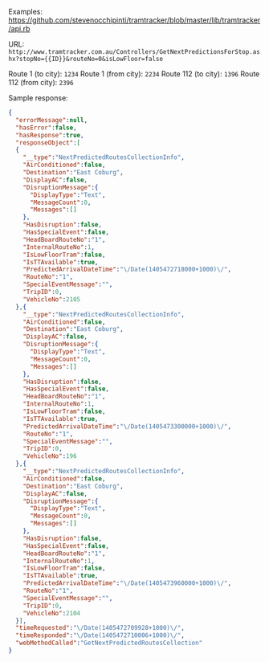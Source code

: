 Examples:
https://github.com/stevenocchipinti/tramtracker/blob/master/lib/tramtracker/api.rb

URL:
`http://www.tramtracker.com.au/Controllers/GetNextPredictionsForStop.ashx?stopNo={{ID}}&routeNo=0&isLowFloor=false`

Route 1 (to city): `1234`
Route 1 (from city): `2234`
Route 112 (to city): `1396`
Route 112 (from city): `2396`

Sample response:

```json
{
  "errorMessage":null,
  "hasError":false,
  "hasResponse":true,
  "responseObject":[
  {
    "__type":"NextPredictedRoutesCollectionInfo",
    "AirConditioned":false,
    "Destination":"East Coburg",
    "DisplayAC":false,
    "DisruptionMessage":{
      "DisplayType":"Text",
      "MessageCount":0,
      "Messages":[]
    },
    "HasDisruption":false,
    "HasSpecialEvent":false,
    "HeadBoardRouteNo":"1",
    "InternalRouteNo":1,
    "IsLowFloorTram":false,
    "IsTTAvailable":true,
    "PredictedArrivalDateTime":"\/Date(1405472718000+1000)\/",
    "RouteNo":"1",
    "SpecialEventMessage":"",
    "TripID":0,
    "VehicleNo":2105
  },{
    "__type":"NextPredictedRoutesCollectionInfo",
    "AirConditioned":false,
    "Destination":"East Coburg",
    "DisplayAC":false,
    "DisruptionMessage":{
      "DisplayType":"Text",
      "MessageCount":0,
      "Messages":[]
    },
    "HasDisruption":false,
    "HasSpecialEvent":false,
    "HeadBoardRouteNo":"1",
    "InternalRouteNo":1,
    "IsLowFloorTram":false,
    "IsTTAvailable":true,
    "PredictedArrivalDateTime":"\/Date(1405473300000+1000)\/",
    "RouteNo":"1",
    "SpecialEventMessage":"",
    "TripID":0,
    "VehicleNo":196
  },{
    "__type":"NextPredictedRoutesCollectionInfo",
    "AirConditioned":false,
    "Destination":"East Coburg",
    "DisplayAC":false,
    "DisruptionMessage":{
      "DisplayType":"Text",
      "MessageCount":0,
      "Messages":[]
    },
    "HasDisruption":false,
    "HasSpecialEvent":false,
    "HeadBoardRouteNo":"1",
    "InternalRouteNo":1,
    "IsLowFloorTram":false,
    "IsTTAvailable":true,
    "PredictedArrivalDateTime":"\/Date(1405473960000+1000)\/",
    "RouteNo":"1",
    "SpecialEventMessage":"",
    "TripID":0,
    "VehicleNo":2104
  }],
  "timeRequested":"\/Date(1405472709928+1000)\/",
  "timeResponded":"\/Date(1405472710006+1000)\/",
  "webMethodCalled":"GetNextPredictedRoutesCollection"
}
```
